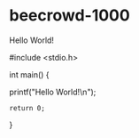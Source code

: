 # beecrowd-1000
Hello World!

#include <stdio.h>
 
int main() {
 
    
  printf("Hello World!\n");
  
    return 0;
}
